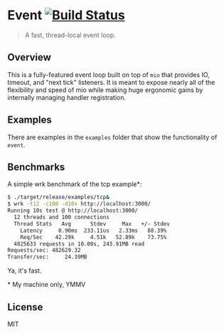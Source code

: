 # Event [![Build Status](https://travis-ci.org/reem/rust-event.svg?branch=master)](https://travis-ci.org/reem/rust-event)

> A fast, thread-local event loop.

## Overview

This is a fully-featured event loop built on top of `mio` that provides
IO, timeout, and "next tick" listeners. It is meant to expose nearly all
of the flexibility and speed of mio while making huge ergonomic gains by
internally managing handler registration.

## Examples

There are examples in the `examples` folder that show the functionality of
`event`.

## Benchmarks

A simple wrk benchmark of the tcp example\*:

```sh
$ ./target/release/examples/tcp&
$ wrk -t12 -c100 -d10s http://localhost:3000/
Running 10s test @ http://localhost:3000/
  12 threads and 100 connections
  Thread Stats   Avg      Stdev     Max   +/- Stdev
    Latency     0.90ms  233.11us   2.33ms   88.39%
    Req/Sec    42.29k     4.51k   52.89k    73.75%
  4825633 requests in 10.00s, 243.91MB read
Requests/sec: 482629.32
Transfer/sec:     24.39MB
```

Ya, it's fast.

\* My machine only, YMMV

## License

MIT

